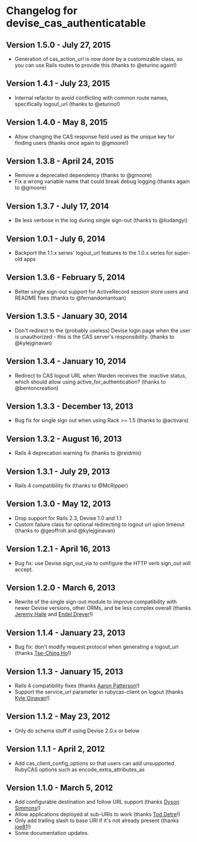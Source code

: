 # Changelog for devise\_cas\_authenticatable

## Version 1.5.0 - July 27, 2015

* Generation of cas_action_url is now done by a customizable class, so you can use Rails routes to provide this (thanks to @eturino again!)

## Version 1.4.1 - July 23, 2015

* Internal refactor to avoid conflicting with common route names, specifically logout_url (thanks to @eturino!)

## Version 1.4.0 - May 8, 2015

* Allow changing the CAS response field used as the unique key for finding users (thanks once again to @gmoore!)

## Version 1.3.8 - April 24, 2015

* Remove a deprecated dependency (thanks to @gmoore)
* Fix a wrong variable name that could break debug logging (thanks again to @gmoore)

## Version 1.3.7 - July 17, 2014

* Be less verbose in the log during single sign-out (thanks to @liudangyi)

## Version 1.0.1 - July 6, 2014

* Backport the 1.1.x series' logout_url features to the 1.0.x series for super-old apps

## Version 1.3.6 - February 5, 2014

* Better single sign-out support for ActiveRecord session store users and README fixes (thanks to @fernandomantoan)

## Version 1.3.5 - January 30, 2014

* Don't redirect to the (probably useless) Devise login page when the user is unauthorized - this is the CAS server's responsibility. (thanks to @kylejginavan)

## Version 1.3.4 - January 10, 2014

* Redirect to CAS logout URL when Warden receives the :inactive status, which should allow using active_for_authentication? (thanks to @bentoncreation)

## Version 1.3.3 - December 13, 2013

* Bug fix for single sign out when using Rack >= 1.5 (thanks to @activars)

## Version 1.3.2 - August 16, 2013

* Rails 4 deprecation warning fix (thanks to @reidmix)

## Version 1.3.1 - July 29, 2013

* Rails 4 compatibility fix (thanks to @McRipper)

## Version 1.3.0 - May 12, 2013

* Drop support for Rails 2.3, Devise 1.0 and 1.1
* Custom failure class for optional redirecting to logout url upon timeout (thanks to @geoffroh and @kylejginavan)

## Version 1.2.1 - April 16, 2013

* Bug fix: use Devise.sign_out_via to configure the HTTP verb sign_out will accept.

## Version 1.2.0 - March 6, 2013

* Rewrite of the single sign-out module to improve compatibility with newer Devise versions, other ORMs, and be less complex overall (thanks [Jeremy Haile](https://github.com/jeremyhaile) and [Endel Dreyer](https://github.com/endel)!)

## Version 1.1.4 - January 23, 2013

* Bug fix: don't modify request.protocol when generating a logout_url (thanks [Tse-Ching Ho](https://github.com/tsechingho)!)

## Version 1.1.3 - January 15, 2013

* Rails 4 compatibility fixes (thanks [Aaron Patterson](https://github.com/tenderlove)!)
* Support the service_url parameter in rubycas-client on logout (thanks [Kyle Ginavan](https://github.com/kylejginavan)!)

## Version 1.1.2 - May 23, 2012

* Only do schema stuff if using Devise 2.0.x or below

## Version 1.1.1 - April 2, 2012

* Add cas_client_config_options so that users can add unsupported RubyCAS options such as encode_extra_attributes_as

## Version 1.1.0 - March 5, 2012

* Add configurable destination and follow URL support (thanks [Dyson Simmons](https://github.com/dyson)!)
* Allow applications deployed at sub-URIs to work (thanks [Tod Detre](https://github.com/tod)!)
* Only add trailing slash to base URI if it's not already present (thanks [joe81](https://github.com/joe81)!)
* Some documentation updates.
